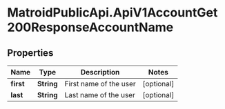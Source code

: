 # MatroidPublicApi.ApiV1AccountGet200ResponseAccountName

## Properties

Name | Type | Description | Notes
------------ | ------------- | ------------- | -------------
**first** | **String** | First name of the user | [optional] 
**last** | **String** | Last name of the user | [optional] 


